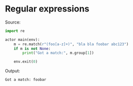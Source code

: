 # Regular expressions

Source:
```python
import re

actor main(env):
    m = re.match(r"(foo[a-z]+)", "bla bla foobar abc123")
    if m is not None:
        print("Got a match:", m.group[1])

    env.exit(0)
```

Output:
```sh
Got a match: foobar
```

